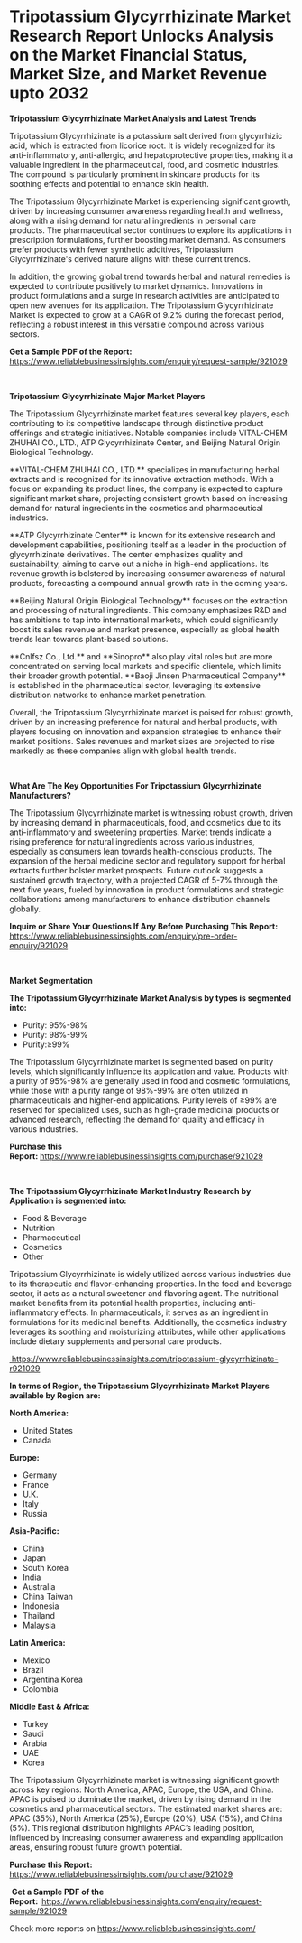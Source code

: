 <p><h1>Tripotassium Glycyrrhizinate Market Research Report Unlocks Analysis on the Market Financial Status, Market Size, and Market Revenue upto 2032</h1></p><p><strong>Tripotassium Glycyrrhizinate Market Analysis and Latest Trends</strong></p>
<p><p>Tripotassium Glycyrrhizinate is a potassium salt derived from glycyrrhizic acid, which is extracted from licorice root. It is widely recognized for its anti-inflammatory, anti-allergic, and hepatoprotective properties, making it a valuable ingredient in the pharmaceutical, food, and cosmetic industries. The compound is particularly prominent in skincare products for its soothing effects and potential to enhance skin health.</p><p>The Tripotassium Glycyrrhizinate Market is experiencing significant growth, driven by increasing consumer awareness regarding health and wellness, along with a rising demand for natural ingredients in personal care products. The pharmaceutical sector continues to explore its applications in prescription formulations, further boosting market demand. As consumers prefer products with fewer synthetic additives, Tripotassium Glycyrrhizinate's derived nature aligns with these current trends.</p><p>In addition, the growing global trend towards herbal and natural remedies is expected to contribute positively to market dynamics. Innovations in product formulations and a surge in research activities are anticipated to open new avenues for its application. The Tripotassium Glycyrrhizinate Market is expected to grow at a CAGR of 9.2% during the forecast period, reflecting a robust interest in this versatile compound across various sectors.</p></p>
<p><strong>Get a Sample PDF of the Report:&nbsp;</strong> <a href="https://www.reliablebusinessinsights.com/enquiry/request-sample/921029?utm_campaign=3325&utm_medium=2&utm_source=Github&utm_content=ia&utm_term=02042025&utm_id=tripotassium-glycyrrhizinate">https://www.reliablebusinessinsights.com/enquiry/request-sample/921029</a></p>
<p>&nbsp;</p>
<p><strong>Tripotassium Glycyrrhizinate Major Market Players</strong></p>
<p><p>The Tripotassium Glycyrrhizinate market features several key players, each contributing to its competitive landscape through distinctive product offerings and strategic initiatives. Notable companies include VITAL-CHEM ZHUHAI CO., LTD., ATP Glycyrrhizinate Center, and Beijing Natural Origin Biological Technology.</p><p>**VITAL-CHEM ZHUHAI CO., LTD.** specializes in manufacturing herbal extracts and is recognized for its innovative extraction methods. With a focus on expanding its product lines, the company is expected to capture significant market share, projecting consistent growth based on increasing demand for natural ingredients in the cosmetics and pharmaceutical industries.</p><p>**ATP Glycyrrhizinate Center** is known for its extensive research and development capabilities, positioning itself as a leader in the production of glycyrrhizinate derivatives. The center emphasizes quality and sustainability, aiming to carve out a niche in high-end applications. Its revenue growth is bolstered by increasing consumer awareness of natural products, forecasting a compound annual growth rate in the coming years.</p><p>**Beijing Natural Origin Biological Technology** focuses on the extraction and processing of natural ingredients. This company emphasizes R&D and has ambitions to tap into international markets, which could significantly boost its sales revenue and market presence, especially as global health trends lean towards plant-based solutions.</p><p>**Cnlfsz Co., Ltd.** and **Sinopro** also play vital roles but are more concentrated on serving local markets and specific clientele, which limits their broader growth potential. **Baoji Jinsen Pharmaceutical Company** is established in the pharmaceutical sector, leveraging its extensive distribution networks to enhance market penetration.</p><p>Overall, the Tripotassium Glycyrrhizinate market is poised for robust growth, driven by an increasing preference for natural and herbal products, with players focusing on innovation and expansion strategies to enhance their market positions. Sales revenues and market sizes are projected to rise markedly as these companies align with global health trends.</p></p>
<p>&nbsp;</p>
<p><strong>What Are The Key Opportunities For Tripotassium Glycyrrhizinate Manufacturers?</strong></p>
<p><p>The Tripotassium Glycyrrhizinate market is witnessing robust growth, driven by increasing demand in pharmaceuticals, food, and cosmetics due to its anti-inflammatory and sweetening properties. Market trends indicate a rising preference for natural ingredients across various industries, especially as consumers lean towards health-conscious products. The expansion of the herbal medicine sector and regulatory support for herbal extracts further bolster market prospects. Future outlook suggests a sustained growth trajectory, with a projected CAGR of 5-7% through the next five years, fueled by innovation in product formulations and strategic collaborations among manufacturers to enhance distribution channels globally.</p></p>
<p><strong>Inquire or Share Your Questions If Any Before Purchasing This Report:</strong> <a href="https://www.reliablebusinessinsights.com/enquiry/pre-order-enquiry/921029?utm_campaign=3325&utm_medium=2&utm_source=Github&utm_content=ia&utm_term=02042025&utm_id=tripotassium-glycyrrhizinate">https://www.reliablebusinessinsights.com/enquiry/pre-order-enquiry/921029</a></p>
<p>&nbsp;</p>
<p><strong>Market Segmentation</strong></p>
<p><strong>The Tripotassium Glycyrrhizinate Market Analysis by types is segmented into:</strong></p>
<p><ul><li>Purity: 95%-98%</li><li>Purity: 98%-99%</li><li>Purity:≥99%</li></ul></p>
<p><p>The Tripotassium Glycyrrhizinate market is segmented based on purity levels, which significantly influence its application and value. Products with a purity of 95%-98% are generally used in food and cosmetic formulations, while those with a purity range of 98%-99% are often utilized in pharmaceuticals and higher-end applications. Purity levels of ≥99% are reserved for specialized uses, such as high-grade medicinal products or advanced research, reflecting the demand for quality and efficacy in various industries.</p></p>
<p><strong>Purchase this Report:&nbsp;</strong><a href="https://www.reliablebusinessinsights.com/purchase/921029?utm_campaign=3325&utm_medium=2&utm_source=Github&utm_content=ia&utm_term=02042025&utm_id=tripotassium-glycyrrhizinate">https://www.reliablebusinessinsights.com/purchase/921029</a></p>
<p>&nbsp;</p>
<p><strong>The Tripotassium Glycyrrhizinate Market Industry Research by Application is segmented into:</strong></p>
<p><ul><li>Food & Beverage</li><li>Nutrition</li><li>Pharmaceutical</li><li>Cosmetics</li><li>Other</li></ul></p>
<p><p>Tripotassium Glycyrrhizinate is widely utilized across various industries due to its therapeutic and flavor-enhancing properties. In the food and beverage sector, it acts as a natural sweetener and flavoring agent. The nutritional market benefits from its potential health properties, including anti-inflammatory effects. In pharmaceuticals, it serves as an ingredient in formulations for its medicinal benefits. Additionally, the cosmetics industry leverages its soothing and moisturizing attributes, while other applications include dietary supplements and personal care products.</p></p>
<p><a href="https://www.reliablebusinessinsights.com/tripotassium-glycyrrhizinate-r921029?utm_campaign=3325&utm_medium=2&utm_source=Github&utm_content=ia&utm_term=02042025&utm_id=tripotassium-glycyrrhizinate">&nbsp;https://www.reliablebusinessinsights.com/tripotassium-glycyrrhizinate-r921029</a></p>
<p><strong>In terms of Region, the Tripotassium Glycyrrhizinate Market Players available by Region are:</strong></p>
<p>
    <p> <strong> North America: </strong>
        <ul>
            <li>United States</li>
            <li>Canada</li>
        </ul>
        </p> 
    <p> <strong> Europe: </strong>
        <ul>
            <li>Germany</li>
            <li>France</li>
            <li>U.K.</li>
            <li>Italy</li>
            <li>Russia</li>
        </ul>
        </p> 
    <p> <strong> Asia-Pacific: </strong>
        <ul>
            <li>China</li>
            <li>Japan</li>
            <li>South Korea</li>
            <li>India</li>
            <li>Australia</li>
            <li>China Taiwan</li>
            <li>Indonesia</li>
            <li>Thailand</li>
            <li>Malaysia</li>
        </ul>
        </p> 
    <p> <strong> Latin America: </strong>
        <ul>
            <li>Mexico</li>
            <li>Brazil</li>
            <li>Argentina Korea</li>
            <li>Colombia</li>
        </ul>
        </p> 
    <p> <strong> Middle East & Africa: </strong>
        <ul>
            <li>Turkey</li>
            <li>Saudi</li>
            <li>Arabia</li>
            <li>UAE</li>
            <li>Korea</li>
        </ul>
    </p>
    </p>
<p><p>The Tripotassium Glycyrrhizinate market is witnessing significant growth across key regions: North America, APAC, Europe, the USA, and China. APAC is poised to dominate the market, driven by rising demand in the cosmetics and pharmaceutical sectors. The estimated market shares are: APAC (35%), North America (25%), Europe (20%), USA (15%), and China (5%). This regional distribution highlights APAC’s leading position, influenced by increasing consumer awareness and expanding application areas, ensuring robust future growth potential.</p></p>
<p><strong>Purchase this Report: </strong><a href="https://www.reliablebusinessinsights.com/purchase/921029?utm_campaign=3325&utm_medium=2&utm_source=Github&utm_content=ia&utm_term=02042025&utm_id=tripotassium-glycyrrhizinate">https://www.reliablebusinessinsights.com/purchase/921029</a></p>
<p>&nbsp;<strong>Get a Sample PDF of the Report:&nbsp;&nbsp;</strong><a href="https://www.reliablebusinessinsights.com/enquiry/request-sample/921029?utm_campaign=3325&utm_medium=2&utm_source=Github&utm_content=ia&utm_term=02042025&utm_id=tripotassium-glycyrrhizinate">https://www.reliablebusinessinsights.com/enquiry/request-sample/921029</a></p>
<p><strong></strong></p>
<p>Check more reports on <a href="https://www.reliablebusinessinsights.com/?utm_campaign=3325&utm_medium=2&utm_source=Github&utm_content=ia&utm_term=02042025&utm_id=tripotassium-glycyrrhizinate">https://www.reliablebusinessinsights.com/</a></p>